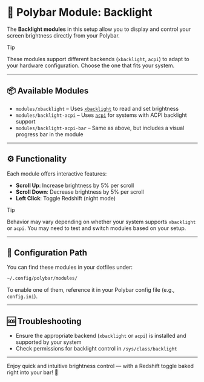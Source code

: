 # 🔆 Polybar Module: Backlight

The **Backlight modules** in this setup allow you to display and control your screen brightness directly from your Polybar.

> [!TIP]
> These modules support different backends (`xbacklight`, `acpi`) to adapt to your hardware configuration. Choose the one that fits your system.

---

## 📦 Available Modules

- `modules/xbacklight` – Uses [`xbacklight`](https://linux.die.net/man/1/xbacklight) to read and set brightness
- `modules/backlight-acpi` – Uses [`acpi`](https://wiki.archlinux.org/title/Backlight#ACPI) for systems with ACPI backlight support
- `modules/backlight-acpi-bar` – Same as above, but includes a visual progress bar in the module

---

## ⚙️ Functionality

Each module offers interactive features:

- **Scroll Up**: Increase brightness by 5% per scroll
- **Scroll Down**: Decrease brightness by 5% per scroll
- **Left Click**: Toggle Redshift (night mode)

> [!TIP]
> Behavior may vary depending on whether your system supports `xbacklight` or `acpi`. You may need to test and switch modules based on your setup.

---

## 📁 Configuration Path

You can find these modules in your dotfiles under:

```sh
~/.config/polybar/modules/
```

To enable one of them, reference it in your Polybar config file (e.g., `config.ini`).

---

## 🆘 Troubleshooting

- Ensure the appropriate backend (`xbacklight` or `acpi`) is installed and supported by your system
- Check permissions for backlight control in `/sys/class/backlight`

---

Enjoy quick and intuitive brightness control — with a Redshift toggle baked right into your bar! 🌅
